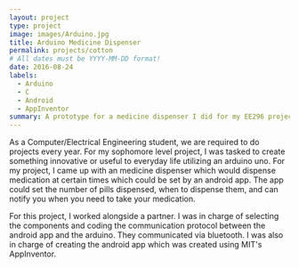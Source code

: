 ```yaml
---
layout: project
type: project
image: images/Arduino.jpg
title: Arduino Medicine Dispenser
permalink: projects/cotton
# All dates must be YYYY-MM-DD format!
date: 2016-08-24
labels:
  - Arduino
  - C
  - Android
  - AppInventor
summary: A prototype for a medicine dispenser I did for my EE296 project. 
---
```


As a Computer/Electrical Engineering student, we are required to do projects every year. For my sophomore level project, I was tasked to create something innovative or useful to everyday life utilizing an arduino uno. For my project, I came up with an medicine dispenser which would dispense medication at certain times which could be set by an android app. The app could set the number of pills dispensed, when to dispense them, and can notify you when you need to take your medication.

For this project, I worked alongside a partner. I was in charge of selecting the components and coding the communication protocol between the android app and the arduino. They communicated via bluetooth. I was also in charge of creating the android app which was created using MIT's AppInventor. 

